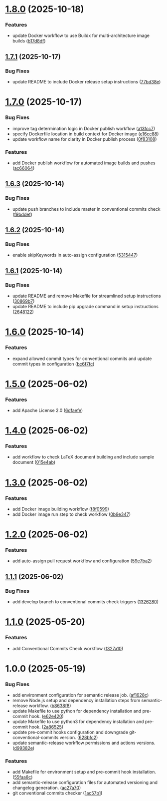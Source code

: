 # [1.8.0](https://github.com/merendamattia/devops-automation-hub/compare/v1.7.1...v1.8.0) (2025-10-18)


### Features

* update Docker workflow to use Buildx for multi-architecture image builds ([b17d8df](https://github.com/merendamattia/devops-automation-hub/commit/b17d8df4d019fef180ebcd7fdf8c5fb958b335ef))

## [1.7.1](https://github.com/merendamattia/devops-automation-hub/compare/v1.7.0...v1.7.1) (2025-10-17)


### Bug Fixes

* update README to include Docker release setup instructions ([77bd38e](https://github.com/merendamattia/devops-automation-hub/commit/77bd38ef83fac32775f5292ae166ca0d8bca4c8c))

# [1.7.0](https://github.com/merendamattia/devops-automation-hub/compare/v1.6.3...v1.7.0) (2025-10-17)


### Bug Fixes

* improve tag determination logic in Docker publish workflow ([a13fcc7](https://github.com/merendamattia/devops-automation-hub/commit/a13fcc74953fc73f94db88f2fdea311f873f0748))
* specify Dockerfile location in build context for Docker image ([e16cc88](https://github.com/merendamattia/devops-automation-hub/commit/e16cc88dba4a5e519bd64041ba118c6fd5835667))
* update workflow name for clarity in Docker publish process ([0f83108](https://github.com/merendamattia/devops-automation-hub/commit/0f83108858f871178209e21265553a738323fc7b))


### Features

* add Docker publish workflow for automated image builds and pushes ([ac66064](https://github.com/merendamattia/devops-automation-hub/commit/ac66064ecfb287a0908e6c20e98b842d858ab979))

## [1.6.3](https://github.com/merendamattia/devops-automation-hub/compare/v1.6.2...v1.6.3) (2025-10-14)


### Bug Fixes

* update push branches to include master in conventional commits check ([f9bddef](https://github.com/merendamattia/devops-automation-hub/commit/f9bddef88b2b9dea9b48cbeda190e6d0d4830702))

## [1.6.2](https://github.com/merendamattia/devops-automation-hub/compare/v1.6.1...v1.6.2) (2025-10-14)


### Bug Fixes

* enable skipKeywords in auto-assign configuration ([5315447](https://github.com/merendamattia/devops-automation-hub/commit/53154475206bf80a0dfca2ee98922ea2c3d90e46))

## [1.6.1](https://github.com/merendamattia/devops-automation-hub/compare/v1.6.0...v1.6.1) (2025-10-14)


### Bug Fixes

* update README and remove Makefile for streamlined setup instructions ([30869b7](https://github.com/merendamattia/devops-automation-hub/commit/30869b7737e19f1f808b5267093c843f4e0e73d0))
* update README to include pip upgrade command in setup instructions ([2648122](https://github.com/merendamattia/devops-automation-hub/commit/2648122e846aa7d23b538738eaab30f47fe24ee9))

# [1.6.0](https://github.com/merendamattia/github-action/compare/v1.5.0...v1.6.0) (2025-10-14)


### Features

* expand allowed commit types for conventional commits and update commit types in configuration ([bc6f7fc](https://github.com/merendamattia/github-action/commit/bc6f7fc357bac85794164f99862c8537cab6b5bd))

# [1.5.0](https://github.com/merendamattia/github-action/compare/v1.4.0...v1.5.0) (2025-06-02)


### Features

* add Apache License 2.0 ([6dfaefe](https://github.com/merendamattia/github-action/commit/6dfaefe04b5b8d16714727163ffa8cd57b73e5a4))

# [1.4.0](https://github.com/merendamattia/github-action/compare/v1.3.0...v1.4.0) (2025-06-02)


### Features

* add workflow to check LaTeX document building and include sample document ([015e4ab](https://github.com/merendamattia/github-action/commit/015e4ab12af9bba63d9c3a599dd5778f16d701d5))

# [1.3.0](https://github.com/merendamattia/github-action/compare/v1.2.0...v1.3.0) (2025-06-02)


### Features

* add Docker image building workflow ([f8f0599](https://github.com/merendamattia/github-action/commit/f8f05996b64c34a1a4023e87cb6f4a7f9f3d9e75))
* add Docker image run step to check workflow ([0b9e347](https://github.com/merendamattia/github-action/commit/0b9e34700d6c31707e49120710a51c777cfd6cd8))

# [1.2.0](https://github.com/merendamattia/github-action/compare/v1.1.1...v1.2.0) (2025-06-02)


### Features

* add auto-assign pull request workflow and configuration ([59e7ba2](https://github.com/merendamattia/github-action/commit/59e7ba20523185fa8e80e04b0687fb0f65a7a91d))

## [1.1.1](https://github.com/merendamattia/github-action/compare/v1.1.0...v1.1.1) (2025-06-02)


### Bug Fixes

* add develop branch to conventional commits check triggers ([1326280](https://github.com/merendamattia/github-action/commit/13262808401768aa594ca0c6cad0a1ce3de016b5))

# [1.1.0](https://github.com/merendamattia/github-action/compare/v1.0.0...v1.1.0) (2025-05-20)


### Features

* add Conventional Commits Check workflow ([f327a10](https://github.com/merendamattia/github-action/commit/f327a10d81c8833b8bd0049c07a6e5bbb225b058))

# 1.0.0 (2025-05-19)


### Bug Fixes

* add environment configuration for semantic release job. ([af1628c](https://github.com/merendamattia/github-action/commit/af1628c4b053aad3f91a795f79cd964ca84419f7))
* remove Node.js setup and dependency installation steps from semantic-release workflow. ([b8638f8](https://github.com/merendamattia/github-action/commit/b8638f8e38662a7bf08811bc82fe98fa3d916981))
* update Makefile to use python for dependency installation and pre-commit hook. ([e62e420](https://github.com/merendamattia/github-action/commit/e62e4209d532e7b1f115eb2d9199a118d1661774))
* update Makefile to use python3 for dependency installation and pre-commit hook. ([2a86525](https://github.com/merendamattia/github-action/commit/2a86525a7b2117bb747d690f7e3be490849b5392))
* update pre-commit hooks configuration and downgrade git-conventional-commits version. ([628bfc2](https://github.com/merendamattia/github-action/commit/628bfc26cc1d58bb585ecf75dad6eb998b1215fc))
* update semantic-release workflow permissions and actions versions. ([d99382e](https://github.com/merendamattia/github-action/commit/d99382e52696deeaf5e4f4f578374d0f6c8b8949))


### Features

* add Makefile for environment setup and pre-commit hook installation. ([55faa8c](https://github.com/merendamattia/github-action/commit/55faa8cd5e762b6cdc03409973b37ed42f79c643))
* add semantic-release configuration files for automated versioning and changelog generation. ([ac27a70](https://github.com/merendamattia/github-action/commit/ac27a70b5707561d0b6e3932f4f287b9e133617f))
* git conventional commits checker ([1ac57b1](https://github.com/merendamattia/github-action/commit/1ac57b1c774020ed50fc921865abce356dd70465))

